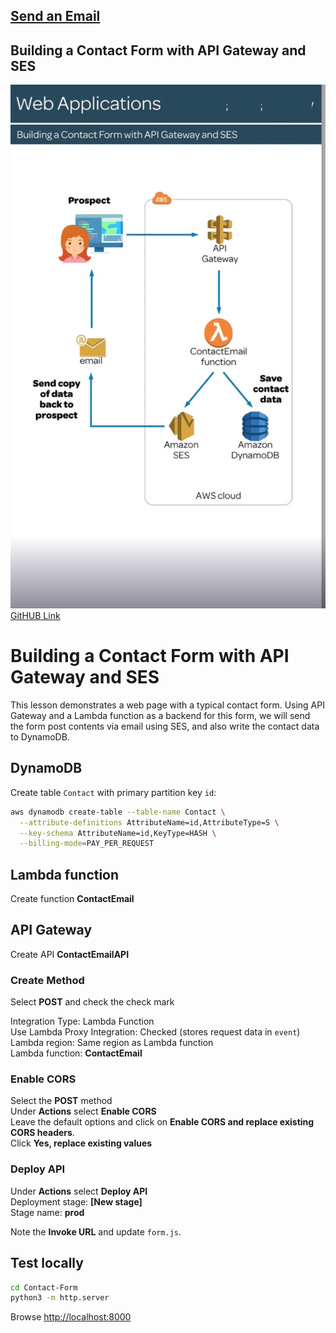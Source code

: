 ## [Send an Email](https://aws.amazon.com/getting-started/hands-on/send-an-email/?ref=gsrchandson)

## Building a Contact Form with API Gateway and SES
![form](../../images/ses_apigw_form.jpg)
[GitHUB Link](https://github.com/linuxacademy/content-lambda-boto3/tree/master/WebApps/Contact-Form)

# Building a Contact Form with API Gateway and SES

This lesson demonstrates a web page with a typical contact form. Using API Gateway and a Lambda function as a backend for this form, we will send the form post contents via email using SES, and also write the contact data to DynamoDB.

## DynamoDB

Create table `Contact` with primary partition key `id`:

```sh
aws dynamodb create-table --table-name Contact \
  --attribute-definitions AttributeName=id,AttributeType=S \
  --key-schema AttributeName=id,KeyType=HASH \
  --billing-mode=PAY_PER_REQUEST
```

## Lambda function

Create function **ContactEmail**

## API Gateway

Create API **ContactEmailAPI**

### Create Method

Select **POST** and check the check mark  

Integration Type: Lambda Function  
Use Lambda Proxy Integration: Checked (stores request data in `event`)  
Lambda region: Same region as Lambda function  
Lambda function: **ContactEmail**

### Enable CORS

Select the **POST** method  
Under **Actions** select **Enable CORS**  
Leave the default options and click on **Enable CORS and replace existing CORS headers**.  
Click **Yes, replace existing values**

### Deploy API

Under **Actions** select **Deploy API**  
Deployment stage: **[New stage]**  
Stage name: **prod**  

Note the **Invoke URL** and update `form.js`.

## Test locally

```sh
cd Contact-Form
python3 -m http.server
```

Browse <http://localhost:8000>